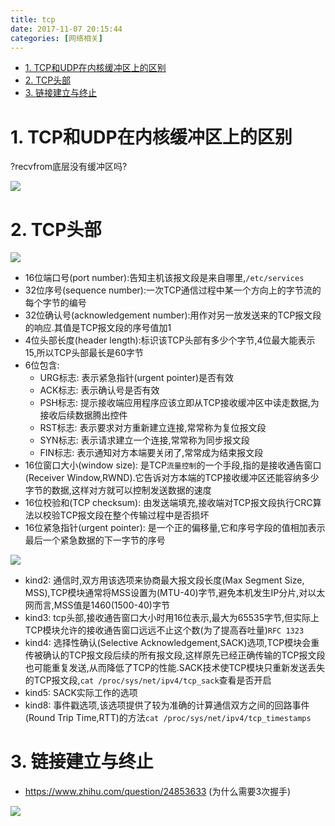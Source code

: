 ```yaml
---
title: tcp
date: 2017-11-07 20:15:44
categories: [网络相关]
---
```


<!-- TOC -->

- [1. TCP和UDP在内核缓冲区上的区别](#1-tcp和udp在内核缓冲区上的区别)
- [2. TCP头部](#2-tcp头部)
- [3. 链接建立与终止](#3-链接建立与终止)

<!-- /TOC -->


<a id="markdown-1-tcp和udp在内核缓冲区上的区别" name="1-tcp和udp在内核缓冲区上的区别"></a>
# 1. TCP和UDP在内核缓冲区上的区别

?recvfrom底层没有缓冲区吗?

![](http://ouxarji35.bkt.clouddn.com/snipaste_20171107_205238.png)


<a id="markdown-2-tcp头部" name="2-tcp头部"></a>
# 2. TCP头部

![](http://ouxarji35.bkt.clouddn.com/snipaste_20171107_205720.png)

* 16位端口号(port number):告知主机该报文段是来自哪里,`/etc/services`
* 32位序号(sequence number):一次TCP通信过程中某一个方向上的字节流的每个字节的编号
* 32位确认号(acknowledgement number):用作对另一放发送来的TCP报文段的响应.其值是TCP报文段的序号值加1
* 4位头部长度(header length):标识该TCP头部有多少个字节,4位最大能表示15,所以TCP头部最长是60字节
* 6位包含:
  * URG标志: 表示紧急指针(urgent pointer)是否有效
  * ACK标志: 表示确认号是否有效
  * PSH标志: 提示接收端应用程序应该立即从TCP接收缓冲区中读走数据,为接收后续数据腾出控件
  * RST标志: 表示要求对方重新建立连接,常常称为复位报文段
  * SYN标志: 表示请求建立一个连接,常常称为同步报文段
  * FIN标志: 表示通知对方本端要关闭了,常常成为结束报文段
* 16位窗口大小(window size): 是TCP`流量控制`的一个手段,指的是接收通告窗口(Receiver Window,RWND).它告诉对方本端的TCP接收缓冲区还能容纳多少字节的数据,这样对方就可以控制发送数据的速度
* 16位校验和(TCP checksum): 由发送端填充,接收端对TCP报文段执行CRC算法以校验TCP报文段在整个传输过程中是否损坏
* 16位紧急指针(urgent pointer): 是一个正的偏移量,它和序号字段的值相加表示最后一个紧急数据的下一字节的序号


![](http://ouxarji35.bkt.clouddn.com/snipaste_20171107_215803.png)

* kind2: 通信时,双方用该选项来协商最大报文段长度(Max Segment Size, MSS),TCP模块通常将MSS设置为(MTU-40)字节,避免本机发生IP分片,对以太网而言,MSS值是1460(1500-40)字节
* kind3: tcp头部,接收通告窗口大小时用16位表示,最大为65535字节,但实际上TCP模块允许的接收通告窗口远远不止这个数(为了提高吞吐量)`RFC 1323`
* kind4: 选择性确认(Selective Acknowledgement,SACK)选项,TCP模块会重传被确认的TCP报文段后续的所有报文段,这样原先已经正确传输的TCP报文段也可能重复发送,从而降低了TCP的性能.SACK技术使TCP模块只重新发送丢失的TCP报文段,`cat /proc/sys/net/ipv4/tcp_sack`查看是否开启
* kind5: SACK实际工作的选项
* kind8: 事件戳选项,该选项提供了较为准确的计算通信双方之间的回路事件(Round Trip Time,RTT)的方法`cat /proc/sys/net/ipv4/tcp_timestamps`

<a id="markdown-3-链接建立与终止" name="3-链接建立与终止"></a>
# 3. 链接建立与终止

* https://www.zhihu.com/question/24853633 (为什么需要3次握手)

![](http://ouxarji35.bkt.clouddn.com/snipaste_20171107_222407.png)
